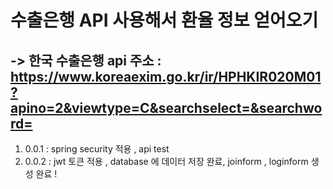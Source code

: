 # 수출은행 API 사용해서 환율 정보 얻어오기
-> 한국 수출은행 api 주소 : https://www.koreaexim.go.kr/ir/HPHKIR020M01?apino=2&viewtype=C&searchselect=&searchword=
--

1. 0.0.1 : spring security 적용 , api test 
2. 0.0.2 : jwt 토큰 적용 , database 에 데이터 저장 완료, joinform , loginform 생성 완료 !
